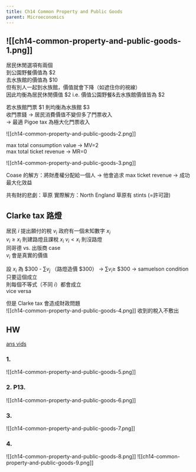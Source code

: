 ```yaml
---
title: Ch14 Common Property and Public Goods
parent: Microeconomics
---
```

<!-- # Ch14 Common Property and Public Goods -->
![[ch14-common-property-and-public-goods-1.png]]
---
居民休閒選項有兩個  
到公園野餐價值為 $2   
去水族館的價值為 $10  
但有別人一起到水族館，價值就會下降（如遮住你的視線）  
因此均衡為居民休閒價值 \$2 i.e. 價值公園野餐&去水族館價值皆為 $2  

若水族館門票 \$1 則均衡為水族館 $3  
收門票錢 → 居民消費價值不變但多了門票收入  
→ 最適 Pigoe tax 為極大化門票收入

![[ch14-common-property-and-public-goods-2.png]]

max total consumption value → MV=2  
max total ticket revenue → MR=0  

![[ch14-common-property-and-public-goods-3.png]]

Coase 的解方：將財產權分配給一個人 → 他會追求 max ticket revenue → 成功最大化效益  

共有財的悲劇：草原
實際解方：North England 草原有 stints (=許可證)  

## Clarke tax 路燈
居民 $i$ 提出願付的稅 $v_i$
政府有一個未知數字 $x_i$  
$v_i\geq x_i$  則建路燈且課稅 $x_i$ 
$v_i<x_i$ 則沒路燈  
同哥德 vs. 出版商 case  
$v_i$ 會是真實的價值  

設 $x_i$ 為 \$300 - $\sum v_j$  （路燈造價 $300）
→ $\sum v_i\geq$ \$300 → samuelson condition
只要這個成立  
則每個不等式（不同 $i$）都會成立  
vice versa  

但是 Clarke tax 會造成財政問題  
![[ch14-common-property-and-public-goods-4.png]]
收到的稅入不敷出  

## HW
[ans vids](https://drive.google.com/drive/u/3/folders/1t9OEsLQmywf06btfjtJ5WFFZXe7zUFBh)
### 1.
![[ch14-common-property-and-public-goods-5.png]]
### 2. P13.
![[ch14-common-property-and-public-goods-6.png]]
### 3.
![[ch14-common-property-and-public-goods-7.png]]
### 4.
![[ch14-common-property-and-public-goods-8.png]]
![[ch14-common-property-and-public-goods-9.png]]

